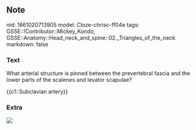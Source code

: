 ## Note
nid: 1661020713905
model: Cloze-chrisc-ff04e
tags: GSSE::!Contributor::Mickey_Kondo, GSSE::Anatomy::Head_neck_and_spine::02._Triangles_of_the_neck
markdown: false

### Text
What arterial structure is pinned between the prevertebral fascia
and the lower parts of the scalenes and levator scapulae?
<div>
  {{c1::Subclavian artery}}
</div>

### Extra
<img src="070417_0818_PosteriorTr4.jpg">
